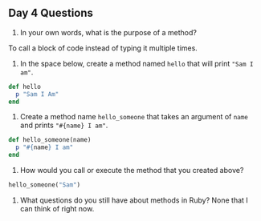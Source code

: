 ## Day 4 Questions

1. In your own words, what is the purpose of a method?

To call a block of code instead of typing it multiple times.

1. In the space below, create a method named `hello` that will print `"Sam I am"`.
```Ruby
def hello
  p "Sam I Am"
end
```

1. Create a method name `hello_someone` that takes an argument of `name` and prints `"#{name} I am"`.
```Ruby
def hello_someone(name)
  p "#{name} I am"
end
```

1. How would you call or execute the method that you created above?
```Ruby
hello_someone("Sam")

```

1. What questions do you still have about methods in Ruby?
None that I can think of right now.
